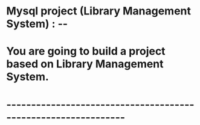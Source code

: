 # Mysql project (Library Management System) : --
#
# You are going to build a project based on Library Management System.
#
# --------------------------------------------------------------
